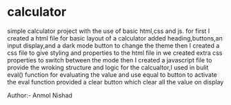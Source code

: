 # calculator
simple calculator project with the use of basic html,css and js.
for first I created a html file for basic layout of a calculator added heading,buttons,an input display,and a dark mode button to change the theme
then I created a css file to give styling and properties to the html file in we created extra css properties to switch between the mode 
then I created a javascript file to provide the wroking structure and logic for the calcualtor,I used in bulit eval() function for evaluating the value and use equal to button to activate the eval function 
provided a clear button which clear all the value on display 

Author:- Anmol Nishad
